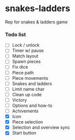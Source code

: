 # snakes-ladders
Rep for snakes &amp; ladders game

### Todo list

- [ ] Lock / unlock
- [ ] Timer w/ pause
- [ ] Match layout
- [ ] Spawn pieces
- [ ] Fix dice
- [ ] Piece path
- [ ] Piece movements
- [ ] Snakes and ladders
- [ ] Limit name char
- [ ] Clean up code
- [ ] Victory
- [ ] Options and how-to
- [ ] Achivements
- [x] Icon
- [x] Piece selection
- [x] Selection and overview sync
- [x] Start button
